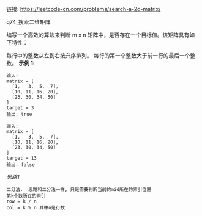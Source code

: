 链接:   https://leetcode-cn.com/problems/search-a-2d-matrix/

q74_搜索二维矩阵

编写一个高效的算法来判断 m x n 矩阵中，是否存在一个目标值。该矩阵具有如下特性：

每行中的整数从左到右按升序排列。
每行的第一个整数大于前一行的最后一个整数。
**示例 1:**

```
输入:
matrix = [
  [1,   3,  5,  7],
  [10, 11, 16, 20],
  [23, 30, 34, 50]
]
target = 3
输出: true

输入:
matrix = [
  [1,   3,  5,  7],
  [10, 11, 16, 20],
  [23, 30, 34, 50]
]
target = 13
输出: false
```

*思路1*

```
二分法.  思路和二分法一样, 只是需要判断当前的mid所在的索引位置
第k个数所在的索引
row = k / n
col = k % n 其中n是行数
```









